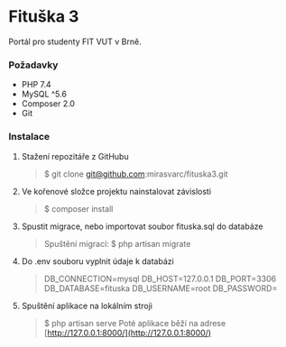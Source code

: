 # Fituška 3
Portál pro studenty FIT VUT v Brně.

### Požadavky

- PHP 7.4
- MySQL ^5.6
- Composer 2.0
- Git

### Instalace
1. Stažení repozitáře z GitHubu
    > $ git clone git@github.com:mirasvarc/fituska3.git

2. Ve kořenové složce projektu nainstalovat závislosti
    > $ composer install

3. Spustit migrace, nebo importovat soubor fituska.sql do databáze
    > Spuštění migrací:
    > $ php artisan migrate

4. Do .env souboru vyplnit údaje k databázi
    >DB_CONNECTION=mysql
    >DB_HOST=127.0.0.1
    >DB_PORT=3306
    >DB_DATABASE=fituska
    >DB_USERNAME=root
    >DB_PASSWORD=

5. Spuštění aplikace na lokálním stroji
    >$ php artisan serve
Poté aplikace běží na adrese [http://127.0.0.1:8000/](http://127.0.0.1:8000/)